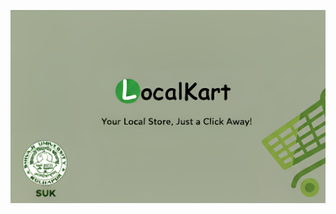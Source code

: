 ![image alt](https://github.com/EDThomasdave/LocalKart/blob/4ed65b34699a73d98d0ff2a88ecc86071882bfa2/github_first_page.jpg)
